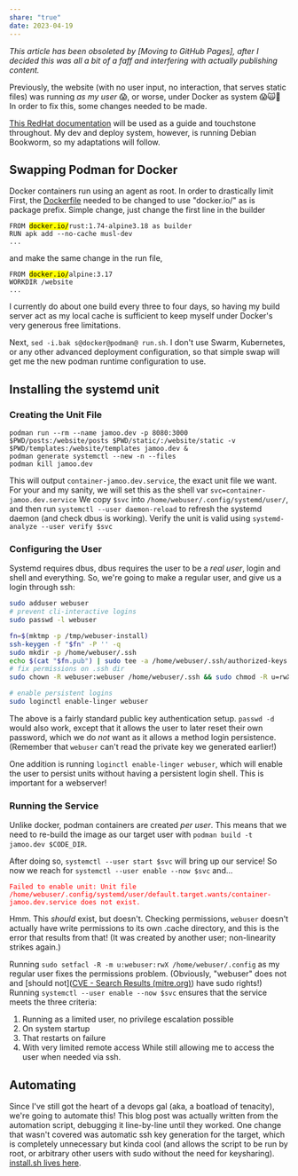 ```yaml
---
share: "true"
date: 2023-04-19
---
```

*This article has been obsoleted by [Moving to GitHub Pages], after I decided this was all a bit of a faff and interfering with actually publishing content.*


Previously, the website (with no user input, no interaction, that serves static files) was running *as my user* 😱, or worse, under Docker as system 😱🙀🫨 In order to fix this, some changes needed to be made.

[This RedHat documentation](https://www.redhat.com/sysadmin/container-systemd-persist-reboot) will be used as a guide and touchstone throughout. My dev and deploy system, however, is running Debian Bookworm, so my adaptations will follow.
## Swapping Podman for Docker
Docker containers run using an agent as root. In order to drastically limit
First, the [Dockerfile](https://github.com/freeone3000/jamoo-dev-website/blob/master/Dockerfile) needed to be changed to use "docker.io/" as is package prefix. Simple change, just change the first line in the builder
<pre><code class="language-Dockerfile">FROM <mark>docker.io/</mark>rust:1.74-alpine3.18 as builder
RUN apk add --no-cache musl-dev
...
</code></pre>

and make the same change in the run file,
<pre><code class="language-Dockerfile">FROM <mark>docker.io/</mark>alpine:3.17
WORKDIR /website
...
</code></pre>

I currently do about one build every three to four days, so having my build server act as my local cache is sufficient to keep myself under Docker's very generous free limitations.

Next, `sed -i.bak s@docker@podman@ run.sh`.  I don't use Swarm, Kubernetes, or any other advanced deployment configuration, so that simple swap will get me the new podman runtime configuration to use.
## Installing the systemd unit
### Creating the Unit File
```shell
podman run --rm --name jamoo.dev -p 8080:3000 $PWD/posts:/website/posts $PWD/static/:/website/static -v $PWD/templates:/website/templates jamoo.dev &
podman generate systemctl --new -n --files
podman kill jamoo.dev
```
This will output `container-jamoo.dev.service`, the exact unit file we want. For your and my sanity, we will set this as the shell var `svc=container-jamoo.dev.service` 
We copy `$svc` into `/home/webuser/.config/systemd/user/`, and then run `systemctl --user daemon-reload` to refresh the systemd daemon (and check dbus is working). Verify the unit is valid using `systemd-analyze --user verify $svc`
### Configuring the User
Systemd requires dbus, dbus requires the user to be a *real user*, login and shell and everything. So, we're going to make a regular user, and give us a login through ssh:
```zsh
sudo adduser webuser
# prevent cli-interactive logins
sudo passwd -l webuser 

fn=$(mktmp -p /tmp/webuser-install)
ssh-keygen -f "$fn" -P '' -q
sudo mkdir -p /home/webuser/.ssh
echo $(cat "$fn.pub") | sudo tee -a /home/webuser/.ssh/authorized-keys
# fix permissions on .ssh dir
sudo chown -R webuser:webuser /home/webuser/.ssh && sudo chmod -R u=rwX,o-rwx,g-rwx /home/webuser/.ssh

# enable persistent logins
sudo loginctl enable-linger webuser
```
The above is a fairly standard public key authentication setup. `passwd -d` would also work, except that it allows the user to later reset their own password, which we do *not* want as it allows a method login persistence. (Remember that  `webuser` can't read the private key we generated earlier!)

One addition is running `loginctl enable-linger webuser`, which will enable the user to persist units without having a persistent login shell. This is important for a webserver!
### Running the Service
Unlike docker, podman containers are created *per user*. This means that we need to re-build the image as our target user with `podman build -t jamoo.dev $CODE_DIR`.

After doing so, `systemctl --user start $svc` will bring up our service! So now we reach for `systemctl --user enable --now $svc` and...
<pre><code class="language-shell"><span style="color: red">Failed to enable unit: Unit file /home/webuser/.config/systemd/user/default.target.wants/container-jamoo.dev.service does not exist.
</span></code></pre>
Hmm. This *should* exist, but doesn't. Checking permissions, `webuser` doesn't actually have write permissions to its own .cache directory, and this is the error that results from that! (It was created by another user; non-linearity strikes again.)

Running `sudo setfacl -R -m u:webuser:rwX /home/webuser/.config` as my regular user fixes the permissions problem. (Obviously, "webuser" does not and [should not]([CVE - Search Results (mitre.org)](https://cve.mitre.org/cgi-bin/cvekey.cgi?keyword=sudo)) have sudo rights!) Running `systemctl --user enable --now $svc` ensures that the service meets the three criteria:
1. Running as a limited user, no privilege escalation possible
2. On system startup
3. That restarts on failure
4. With very limited remote access
While still allowing me to access the user when needed via ssh.
## Automating
Since I've still got the heart of a devops gal (aka, a boatload of tenacity), we're going to automate this! This blog post was actually written from the automation script, debugging it line-by-line until they worked. One change that wasn't covered was automatic ssh key generation for the target, which is completely unnecessary but kinda cool (and allows the script to be run by root, or arbitrary other users with sudo without the need for keysharing). [install.sh lives here](https://github.com/freeone3000/jamoo-dev-website/blob/master/install.sh).